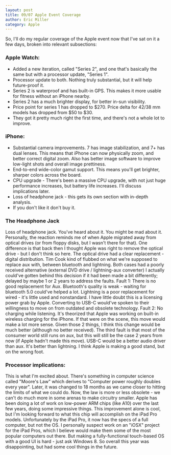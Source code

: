 ```yaml
---
layout: post
title: 09/07 Apple Event Coverage
author: Eric Miller
category: Apple
---
```

So, I'll do my regular coverage of the Apple event now that I've sat on it a few days, broken into relevant subsections:

### Apple Watch:

* Added a new iteration, called "Series 2", and one that's basically the same but with a processor update, "Series 1".
* Processor update to both. Nothing truly substantial, but it will help future-proof it.
* Series 2 is waterproof and has built-in GPS. This makes it more usable for fitness without an iPhone nearby.
* Series 2 has a much brighter display, for better in-sun visibility.
* Price point for series 1 has dropped to $270. Price delta for 42/38 mm models has dropped from $50 to $30.
* They got it pretty much right the first time, and there's not a whole lot to improve.

### iPhone:

* Substantial camera improvements. 7 has image stabilization, and 7+ has dual lenses. This means that iPhone can now physically zoom, and better correct digital zoom. Also has better image software to improve low-light shots and overall image prettiness.
* End-to-end wide-color gamut support. This means you'll get brighter, sharper colors across the board.
* CPU upgrade - There's been a massive CPU upgrade, with not just huge performance increases, but battery life increases. I'll discuss implications later.
* Loss of headphone jack - this gets its own section with in-depth analysis.
* If you don't like it don't buy it.

### The Headphone Jack

Loss of headphone jack. You've heard about it. You might be mad about it. Personally, the reaction reminds me of when Apple migrated away from optical drives (or from floppy disks, but I wasn't there for that). One difference is that back then I thought Apple was right to remove the optical drive - but I don't think so here. The optical drive had a clear replacement - digital distribution. Tim Cook kind of flubbed on what we're supposed to replace aux with, between bluetooth and lightning. Both cases had a poorly received alternative (external DVD drive / lightning-aux converter) I actually could've gotten behind this decision if it had been made a bit differently; delayed by maybe 1 or 2 years to address the faults. Fault 1: There is no good replacement for Aux. Bluetooth's quality is weak - waiting for bluetooth 5.0 could've helped a lot. Lightning is a poor replacement for wired - it's little used and nonstandard. I have little doubt this is a licensing power grab by Apple. Converting to USB-C would've spoken to their willingness to move on from outdated and obsolete technology. Fault 2: No charging while listening. It's theorized that Apple was working on built-in wireless charging for the iPhone. If that were on the scene, this move would make a lot more sense. Given those 2 things, I think this change would be much better (although no better received). The third fault is that most of the consumer world still runs on aux, but this will still be the case 2 years from now (if Apple hadn't made this move). USB-C would be a better audio driver than aux. It's better than lightning. I think Apple is making a good stand, but on the wrong foot.

### Processor implications:

This is what I'm excited about. There's something in computer science called "Moore's Law" which derives to "Computer power roughly doubles every year". Later, it was changed to 18 months as we came closer to hitting the limits of what we could do. Now, the law is more or less obsolete - we can't do much more in some arenas to make circuitry smaller. Apple has been doing a lot of work on low-power ARM chips (like A10) over the last few years, doing some impressive things. This improvement alone is cool, but I'm looking forward to what this chip will accomplish on the iPad Pro models. Unfortunately by the iPad Pro, it now has the specs of a full computer, but not the OS. I personally suspect work on an "iOSX" project for the iPad Pros, which I believe would make them some of the most popular computers out there. But making a fully-functional touch-based OS with a good UI is hard - just ask Windows 8.
So overall this year was disappointing, but had some cool things in the future.
